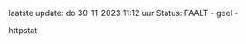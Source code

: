 laatste update: 
do 30-11-2023 11:12   uur 
Status: FAALT - geel - 
<div class="service Y">httpstat</div>